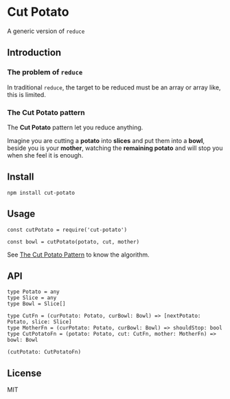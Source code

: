 # Cut Potato

A generic version of `reduce`

## Introduction

### The problem of `reduce`

In traditional `reduce`, the target to be reduced must be an array or array like, this is limited.


### The **Cut Potato** pattern

The **Cut Potato** pattern let you reduce anything.

Imagine you are cutting a **potato** into **slices** and put them into a **bowl**, beside you is your 
**mother**, watching the **remaining potato** and will stop you when she feel it is enough.

## Install

```
npm install cut-potato
```

## Usage

```@js
const cutPotato = require('cut-potato')

const bowl = cutPotato(potato, cut, mother)
```

See [The Cut Potato Pattern](#the-cut-potato-pattern) to know the algorithm.

## API

```@flow js
type Potato = any
type Slice = any
type Bowl = Slice[]

type CutFn = (curPotato: Potato, curBowl: Bowl) => [nextPotato: Potato, slice: Slice]
type MotherFn = (curPotato: Potato, curBowl: Bowl) => shouldStop: bool
type CutPotatoFn = (potato: Potato, cut: CutFn, mother: MotherFn) => bowl: Bowl

(cutPotato: CutPotatoFn)
```

## License

MIT
